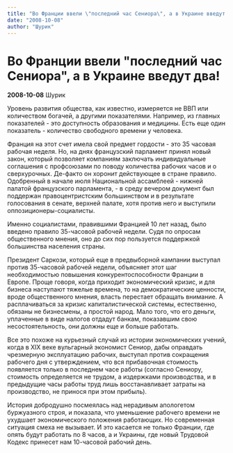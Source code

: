 ```yaml
---
title: "Во Франции ввели \"последний час Сениора\", а в Украине введут два!"
date: "2008-10-08"
author: "Шурик"
---
```


# Во Франции ввели "последний час Сениора", а в Украине введут два!

**2008-10-08** Шурик

Уровень развития общества, как известно, измеряется не ВВП или количеством богачей, а другими показателями. Например, из главных показателей - это доступность образования и медицины. Есть еще один показатель - количество свободного времени у человека.

Франция на этот счет имела свой предмет гордости - это 35 часовая рабочая неделя. Но, на днях французский парламент принял новый закон, который позволяет компаниям заключать индивидуальные соглашения с профсоюзами по поводу количества рабочих часов и о сверхурочных. Де-факто он хоронит действующее в стране правило. Одобренный в начале июля Национальной ассамблеей - нижней палатой французского парламента, - в среду вечером документ был поддержан правоцентристским большинством и в результате голосования в сенате, верхней палате, хотя против него и выступили оппозиционеры-социалисты.

Именно социалистами, правившими Францией 10 лет назад, было введено правило 35-часовой рабочей недели. Судя по опросам общественного мнения, оно до сих пор пользуется поддержкой большинства населения страны.

Президент Саркози, который еще в предвыборной кампании выступал против 35-часовой рабочей недели, объясняет этот шаг необходимостью повышения конкурентоспособности Франции в Европе. Проще говоря, когда приходит экономический кризис, и для бизнеса наступают тяжелые времена, то на демократические ценности, вроде общественного мнения, власть перестает обращать внимание. А расплачиваться за кризис капиталистической системы, естественно, обязаны не бизнесмены, а простой народ. Мало того, что его деньги, уплаченные в виде налогов отдадут банкам, показавшим свою несостоятельность, они должны еще и больше работать.

Все это похоже на курьезный случай из истории экономических учений, когда в ХІХ веке вульгарный экономист Сениор, дабы оправдать чрезмерную эксплуатацию рабочих, выступал против сокращения рабочего дня с утверждением, что вся прибавочная стоимость появляется только в последнем часе работы (согласно Сениору, стоимость определяется не трудом, а издержками производства, и в предыдущие часы работы труд лишь восстанавливает затраты на производство, не принося при этом прибыль).

История добродушно посмеялась над нерадивым апологетом буржуазного строя, и показала, что уменьшение рабочего времени не ухудшает экономического положения работающих. Но современная ситуация смеха не вызывает. И это касается не только Франции, где опять будут работать по 8 часов, а и Украины, где новый Трудовой Кодекс принесет нам 10-часовой рабочий день.